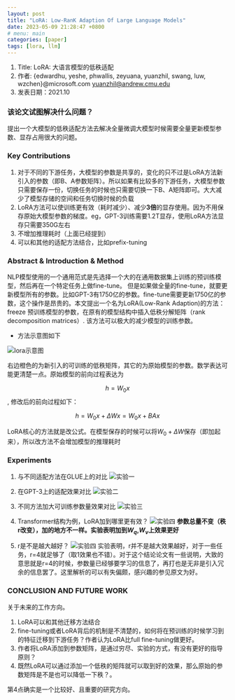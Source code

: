 ```yaml
---
layout: post
title: "LoRA: Low-RanK Adaption Of Large Language Models"
date: 2023-05-09 21:28:47 +0800
# menu: main
categories: [paper]
tags: [lora, llm]
---
```


1. Title: LoRA: 大语言模型的低秩适配
2. 作者: {edwardhu, yeshe, phwallis, zeyuana, yuanzhil, swang, luw, wzchen}@microsoft.com yuanzhil@andrew.cmu.edu
3. 发表日期：2021.10

### 该论文试图解决什么问题？

提出一个大模型的低秩适配方法去解决全量微调大模型时候需要全量更新模型参数、显存占用很大的问题。

### Key Contributions

1. 对于不同的下游任务，大模型的参数是共享的，变化的只不过是LoRA方法新引入的参数（即B、A参数矩阵）。所以如果有比较多的下游任务，大模型参数只需要保存一份，切换任务的时候也只需要切换一下B、A矩阵即可。大大减少了模型存储的空间和任务切换时候的负载
2. LoRA方法可以使训练更有效（耗时减少）、减少**3倍**的显存使用。因为不用保存原始大模型参数的梯度。eg，GPT-3训练需要1.2T显存，使用LoRA方法显存只需要350G左右
3. 不增加推理耗时（上面已经提到）
4. 可以和其他的适配方法结合，比如prefix-tuning

### Abstract & Introduction & Method

NLP模型使用的一个通用范式是先选择一个大的在通用数据集上训练的预训练模型，然后再在一个特定任务上做fine-tune。 但是如果做全量的fine-tune，就要更新模型所有的参数。比如GPT-3有1750亿的参数。fine-tune需要更新1750亿的参数，这个操作是昂贵的。本文提出一个名为LoRA(Low-Rank Adaption)的方法：freeze 预训练模型的参数，在原有的模型结构中插入低秩分解矩阵（rank decomposition matrices）. 该方法可以极大的减少模型的训练参数。

+ 方法示意图如下

![lora示意图](/papers_lora/lora-1.png)

右边橙色的为新引入的可训练的低秩矩阵，其它的为原始模型的参数。数学表达可能更清楚一点。原始模型的前向过程表达为

$$h = W_0x$$, 修改后的前向过程如下：

$$h = W_0x+\Delta Wx=W_0x+BAx$$

LoRA核心的方法就是改公式。在模型保存的时候可以将$W_0+\Delta W$保存（即加起来），所以改方法不会增加模型的推理耗时

### Experiments

1. 与不同适配方法在GLUE上的对比
![实验一](/papers_lora/lora-2.png)

2. 在GPT-3上的适配效果对比
![实验二](/papers_lora/lora-3.png)

3. 不同方法加大可训练参数量效果对比
![实验三](/papers_lora/lora-4.png)

4. Transformer结构为例，LoRA加到哪里更有效？
![实验四](/papers_lora/lora-5.png)
**参数总量不变（秩r改变），加的地方不一样。实验表明加到$W_q$,$W_v$上效果更好**

5. r是不是越大越好？
![实验四](/papers_lora/lora-6.png)
实验表明，r并不是越大效果越好，对于一些任务，r=4就足够了（取1效果也不错）。对于这个结论论文有一些说明，大致的意思就是r=4的时候，参数量已经够要学习的信息了，再打也是无非是引入冗余的信息罢了。这里解析的可以有失偏颇，感兴趣的参见原文为好。

### CONCLUSION AND FUTURE WORK

关于未来的工作方向。

1. LoRA可以和其他迁移方法结合
2. fine-tuning或者LoRA背后的机制是不清楚的，如何将在预训练的时候学习到的特征迁移到下游任务？作者认为LoRA比full fine-tuning做更好。
3. 作者将LoRA添加到参数矩阵，是通过穷尽、实验的方式，有没有更好的指导原则？
4. 既然LoRA可以通过添加一个低秩的矩阵就可以取到好的效果，那么原始的参数矩阵是不是也可以降低一下秩？。

第4点确实是一个比较好、且重要的研究方向。
